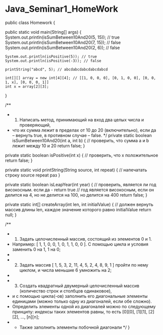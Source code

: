 # Java_Seminar1_HomeWork

public class Homework {

public static void main(String[] args) {
    System.out.println(isSumBetween10And20(5, 15)); // true
    System.out.println(isSumBetween10And20(7, 15)); // false
    System.out.println(isSumBetween10And20(2, 6)); // false

    System.out.println(isPositive(5)); // true
    System.out.println(isPositive(-3)); // false

    printString("abcd", 5); // abcdabcdabcdabcdabcd

    int[][] array = new int[4][4]; // [[1, 0, 0, 0], [0, 1, 0, 0], [0, 0, 1, x], [0, 0, 0, 1]]
    int x = array[2][3];
}

/**
 * 1. Написать метод, принимающий на вход два целых числа и проверяющий,
 * что их сумма лежит в пределах от 10 до 20 (включительно), если да – вернуть true, в противном случае – false.
 */
private static boolean isSumBetween10And20(int a, int b) {
    // проверить, что сумма a и b лежит между 10 и 20
    return false;
}

private static boolean isPositive(int x) {
    // проверить, что х положительное
    return false;
}

private static void printString(String source, int repeat) {
    // напечатать строку source repeat раз
}

private static boolean isLeapYear(int year) {
    // проверить, является ли год високосным. если да - return true
    // год является високосным, если он делится на 4, но не делится на 100, но делится на 400
    return false;
}

private static int[] createArray(int len, int initialValue) {
    // должен вернуть массив длины len, каждое значение которого равно initialValue
    return null;
}

/**
 * 1. Задать целочисленный массив, состоящий из элементов 0 и 1.
 * Например: [ 1, 1, 0, 0, 1, 0, 1, 1, 0, 0 ]. С помощью цикла и условия заменить 0 на 1, 1 на 0;
 *
 * 2. Задать массив [ 1, 5, 3, 2, 11, 4, 5, 2, 4, 8, 9, 1 ] пройти по нему циклом, и числа меньшие 6 умножить на 2;
 *
 * 3. Создать квадратный двумерный целочисленный массив (количество строк и столбцов одинаковое),
 * и с помощью цикла(-ов) заполнить его диагональные элементы единицами (можно только одну из диагоналей, если обе сложно).
 * Определить элементы одной из диагоналей можно по следующему принципу: индексы таких элементов равны, то есть [0][0], [1][1], [2][2], …, [n][n];
 * * Также заполнить элементы побочной диагонали
 */
}
